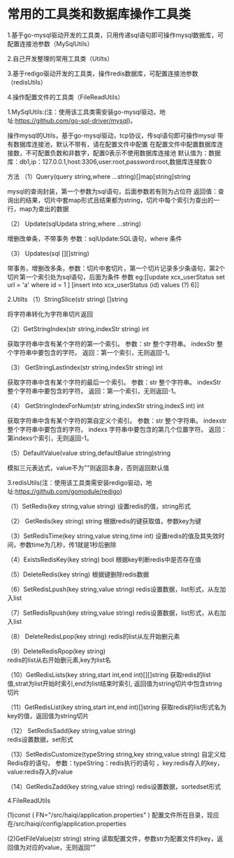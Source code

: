 # 常用的工具类和数据库操作工具类
1.基于go-mysql驱动开发的工具类，只用传递sql语句即可操作mysql数据库，可配置连接池参数（MySqlUtils）

2.自己开发整理的常用工具类（Utilts）

3.基于redigo驱动开发的工具类，操作redis数据库，可配置连接池参数（redisUtils）

4.操作配置文件的工具类（FileReadUtils）



1.MySqlUtils:(注：使用该工具类需安装go-mysql驱动，地址:https://github.com/go-sql-driver/mysql)。

操作mysql的Utils，基于go-mysql驱动，tcp协议，传sql语句即可操作mysql
带有数据库连接池，默认不带有，请在配置文件中配置
在配置文件中配置数据库连接数，不可配置负数和非数字，配置0表示不使用数据库连接池
默认值为：数据库：db1,ip：127.0.0.1,host:3306,user:root,password:root,数据库连接数:0

方法
（1）Query(query string,where ...string)[]map[string]string 

mysql的查询封装，第一个参数为sql语句，后面参数若有则为占位符
返回值：查询出的结果，切片中套map形式且结果都为string，切片中每个索引为查出的一行，map为查出的数据

（2） Update(sqlUpdata string,where ...string) 

增删改单条，不带事务
参数：sqlUpdate:SQL语句，where 条件

（3） Updates(sql [][]string) 

带事务，增删改多条，参数：切片中套切片，第一个切片记录多少条语句，第2个切片第一个索引处为sql语句，后面为条件
参数 eg:[[update xcx_userStatus set url = 'a' where id = 1 ] [insert into xcx_userStatus (id) values (?)    6]]
 
 
 2.Utilts
（1）StringSlice(str string) []string

将字符串转化为字符串切片返回

（2）GetStringIndex(str string,indexStr string) int

获取字符串中含有某个字符的第一个索引。
参数：str 整个字符串。
     indexStr 整个字符串中要包含的字符。
返回：第一个索引，无则返回-1。

（3） GetStringLastIndex(str string,indexStr string) int

获取字符串中含有某个字符的最后一个索引。
参数：str 整个字符串。
     indexStr 整个字符串中要包含的字符。
返回：第一个索引，无则返回-1。

（4） GetStringIndexForNum(str string,indexStr string,indexS int) int 

获取字符串中含有某个字符的第自定义个索引。
参数：str 整个字符串。
     indexstr 整个字符串中要包含的字符。
     indexs  字符串中要包含的第几个位置字符。
返回：第indexs个索引，无则返回-1。

（5）DefaultValue(value string,defaultBalue string)string

模拟三元表达式，value不为""则返回本身，否则返回默认值



3.redisUtils(注：使用该工具类需安装redigo驱动，地址:https://github.com/gomodule/redigo)

（1）SetRedis(key string,value string)
设置redis的值，string形式

（2） GetRedis(key string) string
根据redis的键获取值，参数key为键

（3）SetRedisTime(key string,value string,time int)
设置redis的值及其失效时间，参数time为几秒，传1就是1秒后删除
 
（4）ExistsRedisKey(key string) bool 
根据key判断redis中是否存在值

（5）DeleteRedis(key string)
根据键删除redis数据

（6）SetRedisLpush(key string,value string) 
redis设置数据，list形式，从左加入list

（7）SetRedisRpush(key string,value string) 
redis设置数据，list形式，从右加入list

（8） DeleteRedisLpop(key string) 
redis的list从左开始删元素

（9）DeleteRedisRpop(key string)  
redis的list从右开始删元素,key为list名
 
 （10）GetRedisLists(key string,start int,end int)[][]string 
 获取redis的list 值,strat为list开始时索引,end为list结束时索引,
返回值为string切片中包含string切片

（11）GetRedisList(key string,start int,end int)[]string 
获取redis的list形式名为key的值，返回值为string切片

（12） SetRedisSadd(key string,value string)  
redis设置数据，set形式

（13）SetRedisCustomize(typeString string,key string,value string) 
自定义给Redis存的语句，
参数：typeString：redis执行的语句 ，key:redis存入的key，value:redis存入的value

（14）GetRedisZadd(key string,value string)
redis设置数据，sortedset形式

4.FileReadUtils

(1)const (
	FN="/src/haiqi/application.properties"
)
配置文件所在目录，现应在/src/haiqi/config/application.properties

(2)GetFileValue(str string) string
读取配置文件，参数str为配置文件的key，返回值为对应的value，无则返回“”
 
 










